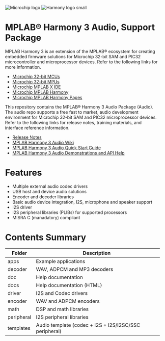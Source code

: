 ![Microchip logo](https://raw.githubusercontent.com/wiki/Microchip-MPLAB-Harmony/Microchip-MPLAB-Harmony.github.io/images/microchip_logo.png)
![Harmony logo small](https://raw.githubusercontent.com/wiki/Microchip-MPLAB-Harmony/Microchip-MPLAB-Harmony.github.io/images/microchip_mplab_harmony_logo_small.png)

# MPLAB® Harmony 3 Audio, Support Package

MPLAB Harmony 3 is an extension of the MPLAB® ecosystem for creating
embedded firmware solutions for Microchip 32-bit SAM and PIC32 microcontroller
and microprocessor devices.  Refer to the following links for more information.

 - [Microchip 32-bit MCUs](https://www.microchip.com/design-centers/32-bit)
 - [Microchip 32-bit MPUs](https://www.microchip.com/design-centers/32-bit-mpus)
 - [Microchip MPLAB X IDE](https://www.microchip.com/mplab/mplab-x-ide)
 - [Microchip MPLAB Harmony](https://www.microchip.com/mplab/mplab-harmony)
 - [Microchip MPLAB Harmony Pages](https://microchip-mplab-harmony.github.io/)

This repository contains the MPLAB® Harmony 3 Audio Package (Audio).  The
audio repo supports a free fast to market, audio development environment for Microchip 32-bit SAM and PIC32 microprocessor devices.  Refer to
the following links for release notes, training materials, and interface
reference information.

 - [Release Notes](./release_notes.md)
 - [MPLAB Harmony 3 Audio Wiki](https://github.com/Microchip-MPLAB-Harmony/audio/wiki)
 - [MPLAB Harmony 3 Audio Quick Start Guide](https://github.com/Microchip-MPLAB-Harmony/audio/wiki/quick_start)
 - [MPLAB Harmony 3 Audio Demonstrations and API Help](https://microchip-mplab-harmony.github.io/audio)

# Features

 - Multiple external audio codec drivers
 - USB host and device audio solutions
 - Encoder and decoder libraries
 - Basic audio device integration, I2S, microphone and speaker support
 - I2S driver
 - I2S peripheral libraries (PLIBs) for supported processors
 - MISRA C (manadatory) compliant
 
# Contents Summary

| Folder | Description |
| --- | --- |
| apps | Example applications |
| decoder | WAV, ADPCM and MP3 decoders |
| doc | Help documentation |
| docs | Help documentation (HTML) |
| driver | I2S and Codec drivers |
| encoder | WAV and ADPCM encoders |
| math | DSP and math libraries |
| peripheral | I2S peripheral libraries |
| templates | Audio template (codec + I2S + I2S/I2SC/SSC peripheral) |
